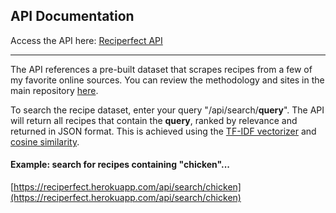 ## API Documentation  

Access the API here: [Reciperfect API](https://reciperfect.herokuapp.com/)  

-----

The API references a pre-built dataset that scrapes recipes from a few of my favorite online sources. You can review the methodology and sites in the main repository [here](https://github.com/GarrettEichhorn/recipe_generator).  

To search the recipe dataset, enter your query "/api/search/**query**". The API will return all recipes that contain the **query**, ranked by relevance and returned in JSON format.  This is achieved using the [TF-IDF vectorizer](https://scikit-learn.org/stable/modules/generated/sklearn.feature_extraction.text.TfidfVectorizer.html) and [cosine similarity](https://scikit-learn.org/stable/modules/generated/sklearn.metrics.pairwise.cosine_similarity.html).

#### Example: search for recipes containing "chicken"...

[https://reciperfect.herokuapp.com/api/search/chicken](https://reciperfect.herokuapp.com/api/search/chicken)
